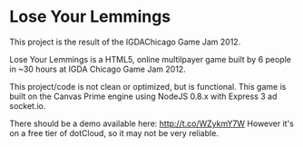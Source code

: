 # Lose Your Lemmings

This project is the result of the IGDAChicago Game Jam 2012.

Lose Your Lemmings is a HTML5, online multilpayer game built by 6 people in ~30 hours at IGDA Chicago Game Jam 2012.

This project/code is not clean or optimized, but is functional. This game is built on the Canvas Prime engine using NodeJS 0.8.x with Express 3 ad socket.io.

There should be a demo available here: http://t.co/WZykmY7W
However it's on a free tier of dotCloud, so it may not be very reliable.